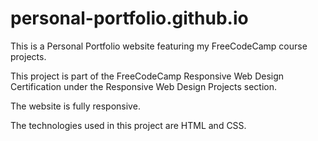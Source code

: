 # personal-portfolio.github.io

This is a Personal Portfolio website featuring my FreeCodeCamp course projects.

This project is part of the FreeCodeCamp Responsive Web Design Certification under the Responsive Web Design Projects section.

The website is fully responsive.

The technologies used in this project are HTML and CSS.
